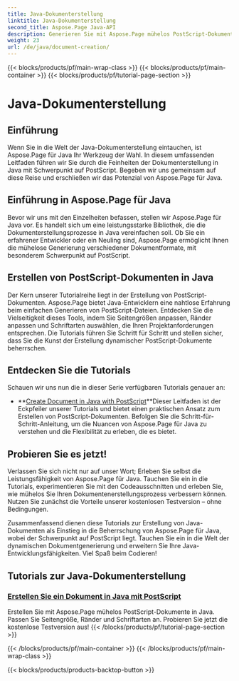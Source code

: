 ```yaml
---
title: Java-Dokumenterstellung
linktitle: Java-Dokumenterstellung
second_title: Aspose.Page Java-API
description: Generieren Sie mit Aspose.Page mühelos PostScript-Dokumente in Java. Passen Sie Seitengröße, Ränder und Schriftarten an. Tauchen Sie ein in die Tutorials zur Erstellung von Java-Dokumenten.
weight: 23
url: /de/java/document-creation/
---
```


{{< blocks/products/pf/main-wrap-class >}}
{{< blocks/products/pf/main-container >}}
{{< blocks/products/pf/tutorial-page-section >}}

# Java-Dokumenterstellung

## Einführung

Wenn Sie in die Welt der Java-Dokumenterstellung eintauchen, ist Aspose.Page für Java Ihr Werkzeug der Wahl. In diesem umfassenden Leitfaden führen wir Sie durch die Feinheiten der Dokumenterstellung in Java mit Schwerpunkt auf PostScript. Begeben wir uns gemeinsam auf diese Reise und erschließen wir das Potenzial von Aspose.Page für Java.

## Einführung in Aspose.Page für Java

Bevor wir uns mit den Einzelheiten befassen, stellen wir Aspose.Page für Java vor. Es handelt sich um eine leistungsstarke Bibliothek, die die Dokumenterstellungsprozesse in Java vereinfachen soll. Ob Sie ein erfahrener Entwickler oder ein Neuling sind, Aspose.Page ermöglicht Ihnen die mühelose Generierung verschiedener Dokumentformate, mit besonderem Schwerpunkt auf PostScript.

## Erstellen von PostScript-Dokumenten in Java

Der Kern unserer Tutorialreihe liegt in der Erstellung von PostScript-Dokumenten. Aspose.Page bietet Java-Entwicklern eine nahtlose Erfahrung beim einfachen Generieren von PostScript-Dateien. Entdecken Sie die Vielseitigkeit dieses Tools, indem Sie Seitengrößen anpassen, Ränder anpassen und Schriftarten auswählen, die Ihren Projektanforderungen entsprechen. Die Tutorials führen Sie Schritt für Schritt und stellen sicher, dass Sie die Kunst der Erstellung dynamischer PostScript-Dokumente beherrschen.

## Entdecken Sie die Tutorials

Schauen wir uns nun die in dieser Serie verfügbaren Tutorials genauer an:

- **[Create Document in Java with PostScript](./postscript/)**Dieser Leitfaden ist der Eckpfeiler unserer Tutorials und bietet einen praktischen Ansatz zum Erstellen von PostScript-Dokumenten. Befolgen Sie die Schritt-für-Schritt-Anleitung, um die Nuancen von Aspose.Page für Java zu verstehen und die Flexibilität zu erleben, die es bietet.

## Probieren Sie es jetzt!

Verlassen Sie sich nicht nur auf unser Wort; Erleben Sie selbst die Leistungsfähigkeit von Aspose.Page für Java. Tauchen Sie ein in die Tutorials, experimentieren Sie mit den Codeausschnitten und erleben Sie, wie mühelos Sie Ihren Dokumentenerstellungsprozess verbessern können. Nutzen Sie zunächst die Vorteile unserer kostenlosen Testversion – ohne Bedingungen.

Zusammenfassend dienen diese Tutorials zur Erstellung von Java-Dokumenten als Einstieg in die Beherrschung von Aspose.Page für Java, wobei der Schwerpunkt auf PostScript liegt. Tauchen Sie ein in die Welt der dynamischen Dokumentgenerierung und erweitern Sie Ihre Java-Entwicklungsfähigkeiten. Viel Spaß beim Codieren!
## Tutorials zur Java-Dokumenterstellung
### [Erstellen Sie ein Dokument in Java mit PostScript](./postscript/)
Erstellen Sie mit Aspose.Page mühelos PostScript-Dokumente in Java. Passen Sie Seitengröße, Ränder und Schriftarten an. Probieren Sie jetzt die kostenlose Testversion aus!
{{< /blocks/products/pf/tutorial-page-section >}}

{{< /blocks/products/pf/main-container >}}
{{< /blocks/products/pf/main-wrap-class >}}

{{< blocks/products/products-backtop-button >}}
